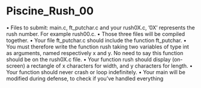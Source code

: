 # Piscine_Rush_00

• Files to submit: main.c, ft_putchar.c and your rush0X.c, ’0X’ represents the
rush number. For example rush00.c.
• Those three files will be compiled together.
• Your file ft_putchar.c should include the function ft_putchar.
• You must therefore write the function rush taking two variables of type int as
arguments, named respectively x and y. No need to say this function should be on
the rush0X.c file.
• Your function rush should display (on-screen) a rectangle of x characters for width,
and y characters for length.
• Your function should never crash or loop indefinitely.
• Your main will be modified during defense, to check if you’ve handled everything
